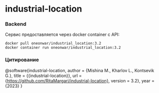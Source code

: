 # industrial-location

### Backend

Сервис предоставляется через docker container с API:

```shell
docker pull oneonwar/industrial_location:3.2
docker container run oneonwar/industrial_location:3.2
```

### Цитирование

@software{industrial-location,
  author = {Mishina M., Kharlov L., Kontsevik G.},
  title = {{industrial-location}},
  url = {https://github.com/RitaMargari/industrial-location},
  version = 3.2},
  year = {2023}
}

